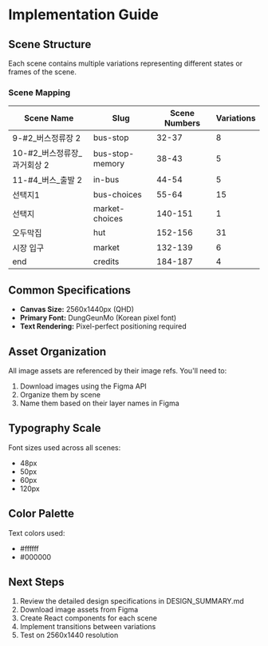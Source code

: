 # Implementation Guide

## Scene Structure

Each scene contains multiple variations representing different states or frames of the scene.

### Scene Mapping

| Scene Name | Slug | Scene Numbers | Variations |
|------------|------|---------------|------------|
| 9-#2_버스정류장 2 | bus-stop | 32-37 | 8 |
| 10-#2_버스정류장_과거회상 2 | bus-stop-memory | 38-43 | 5 |
| 11-#4_버스_출발 2 | in-bus | 44-54 | 5 |
| 선택지1 | bus-choices | 55-64 | 15 |
| 선택지 | market-choices | 140-151 | 1 |
| 오두막집 | hut | 152-156 | 31 |
| 시장 입구 | market | 132-139 | 6 |
| end | credits | 184-187 | 4 |

## Common Specifications

- **Canvas Size:** 2560x1440px (QHD)
- **Primary Font:** DungGeunMo (Korean pixel font)
- **Text Rendering:** Pixel-perfect positioning required

## Asset Organization

All image assets are referenced by their image refs. You'll need to:

1. Download images using the Figma API
2. Organize them by scene
3. Name them based on their layer names in Figma

## Typography Scale

Font sizes used across all scenes:
- 48px
- 50px
- 60px
- 120px

## Color Palette

Text colors used:
- #ffffff
- #000000

## Next Steps

1. Review the detailed design specifications in DESIGN_SUMMARY.md
2. Download image assets from Figma
3. Create React components for each scene
4. Implement transitions between variations
5. Test on 2560x1440 resolution
